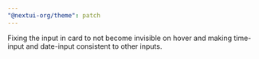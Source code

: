 ```yaml
---
"@nextui-org/theme": patch
---
```


Fixing the input in card to not become invisible on hover and making time-input and date-input consistent to other inputs.
